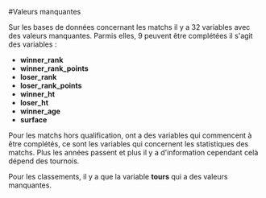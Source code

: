 #Valeurs manquantes

Sur les bases de données concernant les matchs il y a 32 variables avec des valeurs manquantes. Parmis elles, 9 peuvent être complétées il s'agit des variables : 

* **winner_rank**
* **winner_rank_points**
* **loser_rank**
* **loser_rank_points**
* **winner_ht**
* **loser_ht** 
* **winner_age**
* **surface**

Pour les matchs hors qualification, ont a des variables qui commencent à être complétés, ce sont les variables qui concernent les statistiques des matchs. Plus les années passent et plus il y a d'information cependant celà dépend des tournois. 

Pour les classements, il y a que la variable **tours** qui a des valeurs manquantes. 